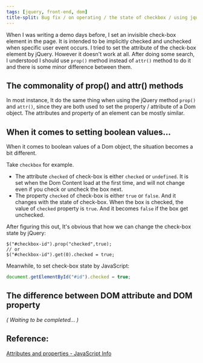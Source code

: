 ```yaml
---
tags: [jquery, front-end, dom]
title-split: Bug fix / on operating / the state of checkbox / using jquery
---
```

When I was writing a demo days before, I set an invisible check-box element in the page. It is intended to be implicitly checked and unchecked when specific user event  occurs. I tried to set the attribute of the check-box element by jQuery. However it doesn't work at all. After doing some search, I understood I should use `prop()` method instead of `attr()`  method to do it and there is some minor difference between them.

## The commonality of prop() and attr()  methods

In most instance, It do the same thing when using the jQuery method `prop()` and `attr()`, since they are both used to set the property / attribute of a Dom object. The attributes and property of an element can be mostly similar.

## When it comes to setting boolean values...

When it comes to boolean values of a Dom object, the situation becomes a bit different.

Take `checkbox` for example. 

* The attribute `checked` of check-box is either `checked` or `undefined`. It is set when the Dom Content load at the first time, and will not change even if you check or uncheck the box next.
* The property `checked` of check-box is either `true` or `false`. And it changes with the state of check-box. When the box is checked, the value of `checked` property is `true`. And it becomes `false` if the box get unchecked.



After figuring this out, It's obvious that how we can change the check-box state by jQuery:

```jQuery
$("#checkbox-id").prop("checked",true);
// or
$("#checkbox-id").get(0).checked = true;
```

Meanwhile, to set check-box state by JavaScript:

```javascript
document.getElementById("#id").checked = true;
```



## The difference between DOM attribute and DOM property

_( Waiting to be completed... )_



## Reference:

[Attributes and properties - JavaScript Info](https://javascript.info/dom-attributes-and-properties)